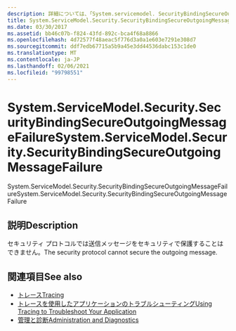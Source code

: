 ```yaml
---
description: 詳細については、「System.servicemodel. SecurityBindingSecureOutgoingMessageFailure」を参照してください。
title: System.ServiceModel.Security.SecurityBindingSecureOutgoingMessageFailure
ms.date: 03/30/2017
ms.assetid: bb46c07b-f824-43fd-892c-bca4f68a8866
ms.openlocfilehash: 4d72577f48aeac5f776d3a0a1e603e7291e308d7
ms.sourcegitcommit: ddf7edb67715a5b9a45e3dd44536dabc153c1de0
ms.translationtype: MT
ms.contentlocale: ja-JP
ms.lasthandoff: 02/06/2021
ms.locfileid: "99798551"
---
```

# <a name="systemservicemodelsecuritysecuritybindingsecureoutgoingmessagefailure"></a><span data-ttu-id="b49ae-103">System.ServiceModel.Security.SecurityBindingSecureOutgoingMessageFailure</span><span class="sxs-lookup"><span data-stu-id="b49ae-103">System.ServiceModel.Security.SecurityBindingSecureOutgoingMessageFailure</span></span>

<span data-ttu-id="b49ae-104">System.ServiceModel.Security.SecurityBindingSecureOutgoingMessageFailure</span><span class="sxs-lookup"><span data-stu-id="b49ae-104">System.ServiceModel.Security.SecurityBindingSecureOutgoingMessageFailure</span></span>  
  
## <a name="description"></a><span data-ttu-id="b49ae-105">説明</span><span class="sxs-lookup"><span data-stu-id="b49ae-105">Description</span></span>  

 <span data-ttu-id="b49ae-106">セキュリティ プロトコルでは送信メッセージをセキュリティで保護することはできません。</span><span class="sxs-lookup"><span data-stu-id="b49ae-106">The security protocol cannot secure the outgoing message.</span></span>  
  
## <a name="see-also"></a><span data-ttu-id="b49ae-107">関連項目</span><span class="sxs-lookup"><span data-stu-id="b49ae-107">See also</span></span>

- [<span data-ttu-id="b49ae-108">トレース</span><span class="sxs-lookup"><span data-stu-id="b49ae-108">Tracing</span></span>](index.md)
- [<span data-ttu-id="b49ae-109">トレースを使用したアプリケーションのトラブルシューティング</span><span class="sxs-lookup"><span data-stu-id="b49ae-109">Using Tracing to Troubleshoot Your Application</span></span>](using-tracing-to-troubleshoot-your-application.md)
- [<span data-ttu-id="b49ae-110">管理と診断</span><span class="sxs-lookup"><span data-stu-id="b49ae-110">Administration and Diagnostics</span></span>](../index.md)
